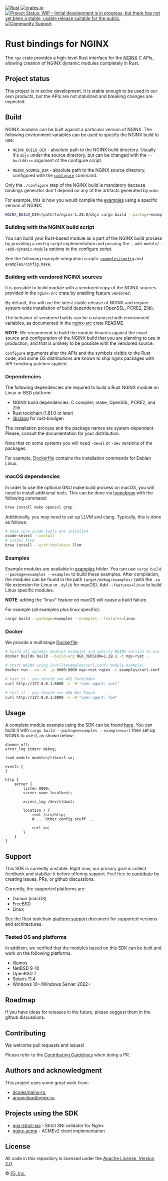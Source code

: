 [![Rust](https://github.com/nginx/ngx-rust/actions/workflows/ci.yaml/badge.svg)](https://github.com/nginx/ngx-rust/actions/workflows/ci.yaml)
[![crates.io](https://img.shields.io/crates/v/ngx.svg)](https://crates.io/crates/ngx)
[![Project Status: WIP – Initial development is in progress, but there has not yet been a stable, usable release suitable for the public.](https://www.repostatus.org/badges/latest/wip.svg)](https://www.repostatus.org/#wip)
[![Community Support](https://badgen.net/badge/support/community/cyan?icon=awesome)](https://github.com/nginx/ngx-rust/discussions)

<!-- cargo-sync-readme start -->

# Rust bindings for NGINX

The `ngx` crate provides a high-level Rust interface for the [NGINX] C APIs,
allowing creation of NGINX dynamic modules completely in Rust.

[NGINX]: https://nginx.org/

## Project status

This project is in active development. It is stable enough to be used in our
own products, but the APIs are not stabilized and breaking changes are expected.

## Build

NGINX modules can be built against a particular version of NGINX. The following
environment variables can be used to specify the NGINX build to use:

- `NGINX_BUILD_DIR` - absolute path to the NGINX build directory.
  Usually it's `objs` under the source directory, but can be changed with the
  `--builddir=` argument of the configure script.

- `NGINX_SOURCE_DIR` - absolute path to the NGINX source directory, configured
  with the [`configure`](https://nginx.org/en/docs/configure.html) command.

Only the `./configure` step of the NGINX build is mandatory because bindings
generator don't depend on any of the artifacts generated by `make`.

For example, this is how you would compile the [examples](#examples) using a
specific version of NGINX:

```sh
NGINX_BUILD_DIR=/path/to/nginx-1.28.0/objs cargo build --package=examples --examples
```

### Building with the NGINX build script

You can build your Rust-based module as a part of the NGINX build process by
providing a `config` script implementation and passing the `--add-module`/
`--add-dynamic-module` options to the configure script.

See the following example integration scripts: [`examples/config`] and
[`examples/config.make`].

[`examples/config`]: https://github.com/bavshin-f5/ngx-rust/blob/main/examples/config
[`examples/config.make`]: https://github.com/bavshin-f5/ngx-rust/blob/main/examples/config.make

### Building with vendored NGINX sources

It is possible to build module with a vendored copy of the NGINX sources
provided in the `nginx-src` crate by enabling feature `vendored`:

By default, this will use the latest stable release of NGINX and require
system-wide installation of build dependencies (OpenSSL, PCRE2, Zlib).

The behavior of vendored builds can be customized with environment variables,
as documented in the [nginx-src](./nginx-src/) crate README.

**NOTE**: We recommend to build the module binaries against the exact source and
configuration of the NGINX build that you are planning to use in production,
and that is unlikely to be possible with the vendored source.

`configure` arguments alter the APIs and the symbols visible to the Rust code,
and some OS distributions are known to ship nginx packages with API-breaking
patches applied.

### Dependencies

The following dependencies are required to build a Rust NGINX module on Linux
or BSD platform:

- NGINX build dependencies: C compiler, make, OpenSSL, PCRE2, and Zlib.
- Rust toolchain (1.81.0 or later)
- [libclang] for rust-bindgen

The installation process and the package names are system-dependent. Please,
consult the documentation for your distribution.

Note that on some systems you will need `-devel` or `-dev` versions of the
packages.

For example, [Dockerfile] contains the installation commands for Debian Linux.

[Dockerfile]: https://github.com/nginx/ngx-rust/blob/main/Dockerfile
[libclang]: https://rust-lang.github.io/rust-bindgen/requirements.html

### macOS dependencies

In order to use the optional GNU make build process on macOS, you will need
to install additional tools. This can be done via [homebrew](https://brew.sh/)
with the following command:

```sh
brew install make openssl grep
```

Additionally, you may need to set up LLVM and clang. Typically, this is done
as follows:

```sh
# make sure xcode tools are installed
xcode-select --install
# instal llvm
brew install --with-toolchain llvm
```

<!-- cargo-sync-readme end -->

### Examples

Example modules are available in [examples] folder.
You can use `cargo build --package=examples --examples` to build these examples.
After compilation, the modules can be found in the path `target/debug/examples/`
(with the `.so` file extension for Linux or `.dylib` for macOS).
Add `--features=linux` to build Linux specific modules.

**NOTE**: adding the "linux" feature on macOS will cause a build failure.

For example (all examples plus linux specific):

```sh
cargo build --package=examples --examples --features=linux
```

[examples]: https://github.com/nginx/ngx-rust/tree/main/examples

### Docker

We provide a multistage [Dockerfile]:

```sh
# build all dynamic modules examples and specify NGINX version to use
docker buildx build --build-arg NGX_VERSION=1.29.1 -t ngx-rust .

# start NGINX using [curl](examples/curl.conf) module example:
docker run --rm -d  -p 8000:8000 ngx-rust nginx -c examples/curl.conf

# test it - you should see 403 Forbidden
curl http://127.0.0.1:8000 -v -H "user-agent: curl"

# test it - you should see 404 Not Found
curl http://127.0.0.1:8000 -v -H "user-agent: foo"
```

## Usage

A complete module example using the SDK can be found [here](examples/curl.rs).
You can build it with `cargo build --package=examples --example=curl` then set
up NGINX to use it, as shown below:

```nginx
daemon off;
error_log stderr debug;

load_module modules/libcurl.so;

events {
}

http {
    server {
        listen 8000;
        server_name localhost;

        access_log /dev/stdout;

        location / {
            root /srv/http;
            # ... Other config stuff ...

            curl on;
        }
    }
}
```

## Support

This SDK is currently unstable. Right now, our primary goal is collect feedback
and stabilize it before offering support.
Feel free to [contribute](CONTRIBUTING.md) by creating issues, PRs, or github
discussions.

Currently, the supported platforms are:

- Darwin (macOS)
- FreeBSD
- Linux

See the Rust toolchain [platform support] document for supported versions and
architectures.

[platform support]: https://doc.rust-lang.org/rustc/platform-support.html

### Tested OS and platforms

In addition, we verified that the modules based on this SDK can be built and
work on the following platforms.

- Illumos
- NetBSD 9-10
- OpenBSD 7
- Solaris 11.4
- Windows 10+/Windows Server 2022+

## Roadmap

If you have ideas for releases in the future, please suggest them in the github
discussions.

## Contributing

We welcome pull requests and issues!

Please refer to the [Contributing Guidelines](CONTRIBUTING.md) when doing a PR.

## Authors and acknowledgment

This project uses some great work from:

- [dcoles/nginx-rs](https://github.com/dcoles/nginx-rs),
- [arvancloud/nginx-rs](https://github.com/arvancloud/nginx-rs).

## Projects using the SDK

- [ngx-strict-sni](https://github.com/JyJyJcr/ngx-strict-sni) - Strict SNI validator for Nginx
- [nginx-acme](https://github.com/nginx/nginx-acme) - ACMEv2 client implementation

## License

All code in this repository is licensed under the
[Apache License, Version 2.0](./LICENSE).

&copy; [F5, Inc.](https://www.f5.com/)
